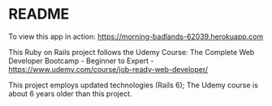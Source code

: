 # README

To view this app in action: https://morning-badlands-62039.herokuapp.com

This Ruby on Rails project follows the Udemy Course: The Complete Web Developer Bootcamp - Beginner to Expert - https://www.udemy.com/course/job-ready-web-developer/

This project employs updated technologies (Rails 6); The Udemy course is about 6 years older than this project.
